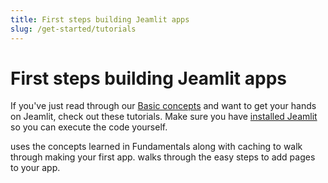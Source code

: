```yaml
---
title: First steps building Jeamlit apps
slug: /get-started/tutorials
---
```


# First steps building Jeamlit apps

If you've just read through our [Basic concepts](/get-started/fundamentals/main-concepts) and want to get your hands on Jeamlit, check out these tutorials. Make sure you have [installed Jeamlit](/get-started/installation) so you can execute the code yourself.

<InlineCalloutContainer>
    <InlineCallout
        color="red-70"
        icon="description"
        bold="Create an app"
        href="/get-started/tutorials/create-an-app"
    >uses the concepts learned in Fundamentals along with caching to walk through making your first app.</InlineCallout>
    <InlineCallout
        color="red-70"
        icon="auto_stories"
        bold="Create a multipage app"
        href="/get-started/tutorials/create-a-multipage-app"
    >walks through the easy steps to add pages to your app.</InlineCallout>
</InlineCalloutContainer>
